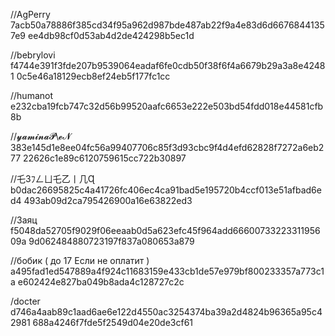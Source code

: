  //AgPerry
7acb50a78886f385cd34f95a962d987bde487ab22f9a4e83d6d66768441357e9 
ee4db98cf0d53ab4d2de424298b5ec1d

//bebrylovi
f4744e391f3fde207b9539064eadaf6fe0cdb50f38f6f4a6679b29a3a8e42481
0c5e46a18129ecb8ef24eb5f177fc1cc


//humanot
e232cba19fcb747c32d56b99520aafc6653e222e503bd54fdd018e44581cfb8b 

//𝔂𝓪𝓶𝓲𝓷𝓪𝓟\𝓮𝓝
383e145d1e8ee04fc56a99407706c85f3d93cbc9f4d4efd62828f7272a6eb277 
22626c1e89c6120759615cc722b30897

//乇3ﾌㄥㄩ乇乙丨几Ɋ
b0dac26695825c4a41726fc406ec4ca91bad5e195720b4ccf013e51afbad6ed4
493ab09d2ca795426900a16e63822ed3

//Заяц
f5048da52705f9029f06eeaab0d5a623efc45f964add6660073322331195609a 
9d062484880723197f837a080653a879

//бобик ( до 17 Если не оплатит )
a495fad1ed547889a4f924c11683159e433cb1de57e979bf800233357a773c1a
e602424e827ba049b8ada4c128727c2c

/docter
d746a4aab89c1aad6ae6e122d4550ac3254374ba39a2d4824b96365a95c42981
688a4246f7fde5f2549d04e20de3cf61
